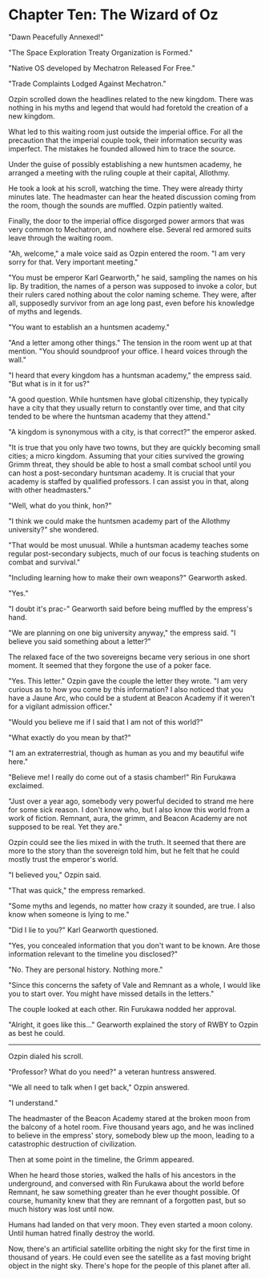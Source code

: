 # Chapter Ten: The Wizard of Oz

"Dawn Peacefully Annexed!"

"The Space Exploration Treaty Organization is Formed."

"Native OS developed by Mechatron Released For Free."

"Trade Complaints Lodged Against Mechatron."

Ozpin scrolled down the headlines related to the new kingdom. There was nothing in his myths and legend that would had foretold the creation of a new kingdom.

What led to this waiting room just outside the imperial office. For all the precaution that the imperial couple took, their information security was imperfect. The mistakes he founded allowed him to trace the source.

Under the guise of possibly establishing a new huntsmen academy, he arranged a meeting with the ruling couple at their capital, Allothmy.

He took a look at his scroll, watching the time. They were already thirty minutes late. The headmaster can hear the heated discussion coming from the room, though the sounds are muffled. Ozpin patiently waited.

Finally, the door to the imperial office disgorged power armors that was very common to Mechatron, and nowhere else. Several red armored suits leave through the waiting room.

"Ah, welcome," a male voice said as Ozpin entered the room. "I am very sorry for that. Very important meeting."

"You must be emperor Karl Gearworth," he said, sampling the names on his lip. By tradition, the names of a person was supposed to invoke a color, but their rulers cared nothing about the color naming scheme. They were, after all, supposedly survivor from an age long past, even before his knowledge of myths and legends.

"You want to establish an a huntsmen academy."

"And a letter among other things." The tension in the room went up at that mention. "You should soundproof your office. I heard voices through the wall."

"I heard that every kingdom has a huntsman academy," the empress said. "But what is in it for us?"

"A good question. While huntsmen have global citizenship, they typically have a city that they usually return to constantly over time, and that city tended to be where the huntsman academy that they attend."

"A kingdom is synonymous with a city, is that correct?" the emperor asked.

"It is true that you only have two towns, but they are quickly becoming small cities; a micro kingdom. Assuming that your cities survived the growing Grimm threat, they should be able to host a small combat school until you can host a post-secondary huntsman academy. It is crucial that your academy is staffed by qualified professors. I can assist you in that, along with other headmasters."

"Well, what do you think, hon?"

"I think we could make the huntsmen academy part of the Allothmy university?" she wondered.

"That would be most unusual. While a huntsman academy teaches some regular post-secondary subjects, much of our focus is teaching students on combat and survival."

"Including learning how to make their own weapons?" Gearworth asked.

"Yes."

"I doubt it's prac-" Gearworth said before being muffled by the empress's hand.

"We are planning on one big university anyway," the empress said. "I believe you said something about a letter?"

The relaxed face of the two sovereigns became very serious in one short moment. It seemed that they forgone the use of a poker face.

"Yes. This letter." Ozpin gave the couple the letter they wrote. "I am very curious as to how you come by this information? I also noticed that you have a Jaune Arc, who could be a student at Beacon Academy if it weren't for a vigilant admission officer."

"Would you believe me if I said that I am not of this world?"

"What exactly do you mean by that?"

"I am an extraterrestrial, though as human as you and my beautiful wife here."

"Believe me! I really do come out of a stasis chamber!" Rin Furukawa exclaimed.

"Just over a year ago, somebody very powerful decided to strand me here for some sick reason. I don't know who, but I also know this world from a work of fiction. Remnant, aura, the grimm, and Beacon Academy are not supposed to be real. Yet they are."

Ozpin could see the lies mixed in with the truth. It seemed that there are more to the story than the sovereign told him, but he felt that he could mostly trust the emperor's world.

"I believed you," Ozpin said.

"That was quick," the empress remarked.

"Some myths and legends, no matter how crazy it sounded, are true. I also know when someone is lying to me."

"Did I lie to you?" Karl Gearworth questioned.

"Yes, you concealed information that you don't want to be known. Are those information relevant to the timeline you disclosed?"

"No. They are personal history. Nothing more."

"Since this concerns the safety of Vale and Remnant as a whole, I would like you to start over. You might have missed details in the letters."

The couple looked at each other. Rin Furukawa nodded her approval.

"Alright, it goes like this..." Gearworth explained the story of RWBY to Ozpin as best he could.

***

Ozpin dialed his scroll.

"Professor? What do you need?" a veteran huntress answered.

"We all need to talk when I get back," Ozpin answered.

"I understand."

The headmaster of the Beacon Academy stared at the broken moon from the balcony of a hotel room. Five thousand years ago, and he was inclined to believe in the empress' story, somebody blew up the moon, leading to a catastrophic destruction of civilization.

Then at some point in the timeline, the Grimm appeared.

When he heard those stories, walked the halls of his ancestors in the underground, and conversed with Rin Furukawa about the world before Remnant, he saw something greater than he ever thought possible. Of course, humanity knew that they are remnant of a forgotten past, but so much history was lost until now.

Humans had landed on that very moon. They even started a moon colony. Until human hatred finally destroy the world.

Now, there's an artificial satellite orbiting the night sky for the first time in thousand of years. He could even see the satellite as a fast moving bright object in the night sky. There's hope for the people of this planet after all.
